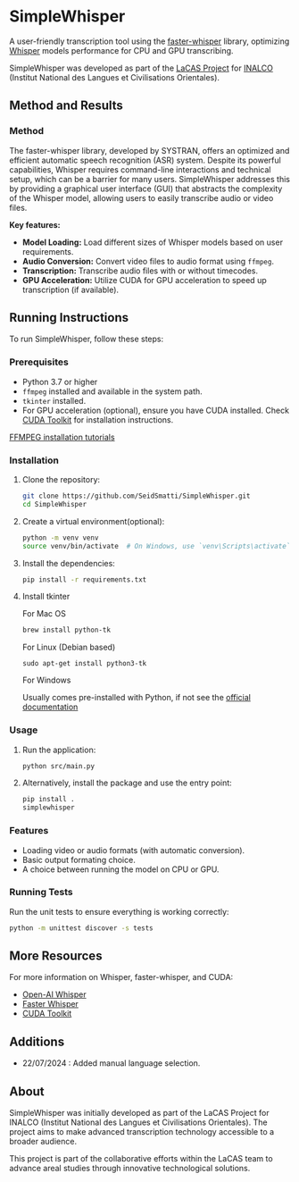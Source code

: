# SimpleWhisper

A user-friendly transcription tool using the [faster-whisper](https://github.com/SYSTRAN/faster-whisper) library, optimizing [Whisper](https://github.com/openai/whisper) models performance for CPU and GPU transcribing.

SimpleWhisper was developed as part of the [LaCAS Project](https://lacas.inalco.fr/le-projet-lacas) for [INALCO](https://www.inalco.fr/) (Institut National des Langues et Civilisations Orientales).


## Method and Results

### Method

The faster-whisper library, developed by SYSTRAN, offers an optimized and efficient automatic speech recognition (ASR) system. Despite its powerful capabilities, Whisper requires command-line interactions and technical setup, which can be a barrier for many users. SimpleWhisper addresses this by providing a graphical user interface (GUI) that abstracts the complexity of the Whisper model, allowing users to easily transcribe audio or video files.

**Key features:**
- **Model Loading:** Load different sizes of Whisper models based on user requirements.
- **Audio Conversion:** Convert video files to audio format using `ffmpeg`.
- **Transcription:** Transcribe audio files with or without timecodes.
- **GPU Acceleration:** Utilize CUDA for GPU acceleration to speed up transcription (if available).


## Running Instructions

To run SimpleWhisper, follow these steps:

### Prerequisites

- Python 3.7 or higher
- `ffmpeg` installed and available in the system path.
-  `tkinter` installed.
- For GPU acceleration (optional), ensure you have CUDA installed. Check [CUDA Toolkit](https://developer.nvidia.com/cuda-toolkit) for installation instructions.


[FFMPEG installation tutorials](https://gist.github.com/barbietunnie/47a3de3de3274956617ce092a3bc03a1) 

### Installation

1. Clone the repository:
    ```sh
    git clone https://github.com/SeidSmatti/SimpleWhisper.git
    cd SimpleWhisper
    ```

2. Create a virtual environment(optional):
    ```sh
    python -m venv venv
    source venv/bin/activate  # On Windows, use `venv\Scripts\activate`
    ```

3. Install the dependencies:
    ```sh
    pip install -r requirements.txt
    ```
4. Install tkinter
   
   For Mac OS
   ```sh
   brew install python-tk
   ```

   For Linux (Debian based)
   ```
   sudo apt-get install python3-tk
   ```

   For Windows

   Usually comes pre-installed with Python, if not see the [official documentation](https://tkdocs.com/tutorial/install.html)

### Usage

1. Run the application:
    ```sh
    python src/main.py
    ```

2. Alternatively, install the package and use the entry point:
    ```sh
    pip install .
    simplewhisper
    ```

### Features

- Loading video or audio formats (with automatic conversion).
- Basic output formating choice.
- A choice between running the model on CPU or GPU.


### Running Tests

Run the unit tests to ensure everything is working correctly:
```sh
python -m unittest discover -s tests
```

## More Resources

For more information on Whisper, faster-whisper, and CUDA:
- [Open-AI Whisper](https://github.com/openai/whisper)
- [Faster Whisper](https://github.com/SYSTRAN/faster-whisper)
- [CUDA Toolkit](https://developer.nvidia.com/cuda-toolkit)

## Additions 
- 22/07/2024 : Added manual language selection.

## About

SimpleWhisper was initially developed as part of the LaCAS Project for INALCO (Institut National des Langues et Civilisations Orientales). The project aims to make advanced transcription technology accessible to a broader audience. 

This project is part of the collaborative efforts within the LaCAS team to advance areal studies through innovative technological solutions.

